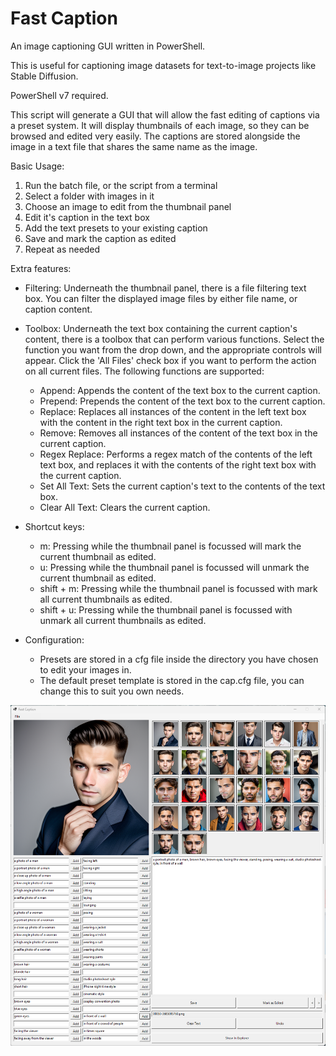 # Fast Caption
An image captioning GUI written in PowerShell.

This is useful for captioning image datasets for text-to-image projects like Stable Diffusion.

PowerShell v7 required.

This script will generate a GUI that will allow the fast editing of captions via a preset system.
It will display thumbnails of each image, so they can be browsed and edited very easily.
The captions are stored alongside the image in a text file that shares the same name as the image.

Basic Usage:
1. Run the batch file, or the script from a terminal
2. Select a folder with images in it
3. Choose an image to edit from the thumbnail panel
4. Edit it's caption in the text box
5. Add the text presets to your existing caption
6. Save and mark the caption as edited
7. Repeat as needed

Extra features:
- Filtering: Underneath the thumbnail panel, there is a file filtering text box. You can filter the displayed image files by either file name, or caption content.

- Toolbox: Underneath the text box containing the current caption's content, there is a toolbox that can perform various functions. Select the function you want from the drop down, and the appropriate controls will appear. Click the 'All Files' check box if you want to perform the action on all current files. The following functions are supported:
  - Append: Appends the content of the text box to the current caption.
  - Prepend: Prepends the content of the text box to the current caption.
  - Replace: Replaces all instances of the content in the left text box with the content in the right text box in the current caption.
  - Remove: Removes all instances of the content of the text box in the current caption.
  - Regex Replace: Performs a regex match of the contents of the left text box, and replaces it with the contents of the right text box with the current caption.
  - Set All Text: Sets the current caption's text to the contents of the text box.
  - Clear All Text: Clears the current caption.

- Shortcut keys:
   - m: Pressing while the thumbnail panel is focussed will mark the current thumbnail as edited.
   - u: Pressing while the thumbnail panel is focussed will unmark the current thumbnail as edited.
   - shift + m: Pressing while the thumbnail panel is focussed with mark all current thumbnails as edited.
   - shift + u: Pressing while the thumbnail panel is focussed with unmark all current thumbnails as edited.

- Configuration:
  - Presets are stored in a cfg file inside the directory you have chosen to edit your images in.
  - The default preset template is stored in the cap.cfg file, you can change this to suit you own needs.

![Screenshot](screenshot.png)
